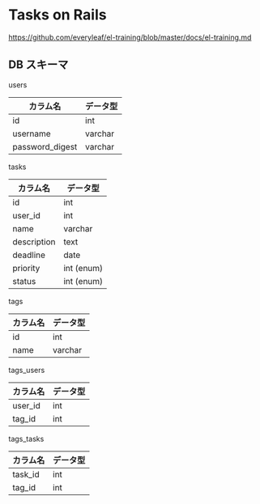 # Tasks on Rails

<https://github.com/everyleaf/el-training/blob/master/docs/el-training.md>

## DB スキーマ

users

| カラム名          | データ型   |
| --------------- | -------- |
| id              | int      |
| username        | varchar  |
| password_digest | varchar  |

tasks

| カラム名      | データ型     |
| ----------- | ---------- |
| id          | int        |
| user_id     | int        |
| name        | varchar    |
| description | text       |
| deadline    | date       |
| priority    | int (enum) |
| status      | int (enum) |

tags

| カラム名   | データ型   |
| -------- | -------- |
| id       | int      |
| name     | varchar  |

tags_users

| カラム名   | データ型   |
| -------- | -------- |
| user_id  | int      |
| tag_id   | int      |

tags_tasks

| カラム名   | データ型   |
| -------- | -------- |
| task_id  | int      |
| tag_id   | int      |
